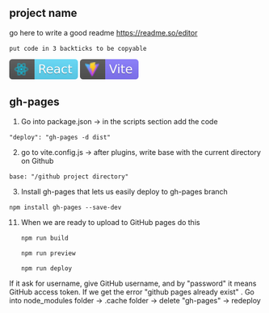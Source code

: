 ## project name
go here to write a good readme https://readme.so/editor
```
put code in 3 backticks to be copyable
```
![react-badge.svg](public/images/react-badge.svg)
![vitejs-badge.svg](public/images/vitejs-badge.svg)


## gh-pages

1)  Go into package.json -> in the scripts section add the code

```
"deploy": "gh-pages -d dist"
```


2) go to vite.config.js -> after plugins, write base with the current directory on Github

```
base: "/github project directory" 
 ```
3) Install gh-pages that lets us easily deploy to gh-pages branch
    
```
npm install gh-pages --save-dev
```

11) When we are ready to upload to GitHub pages do this
    
    ```
    npm run build
     ```

    ```
    npm run preview
     ```

    ```
    npm run deploy
    ```
If it ask for username, give GitHub username, and by "password" it means GitHub access token. If we get the error "github pages already exist"
. Go into node_modules folder -> .cache folder -> delete "gh-pages" -> redeploy

